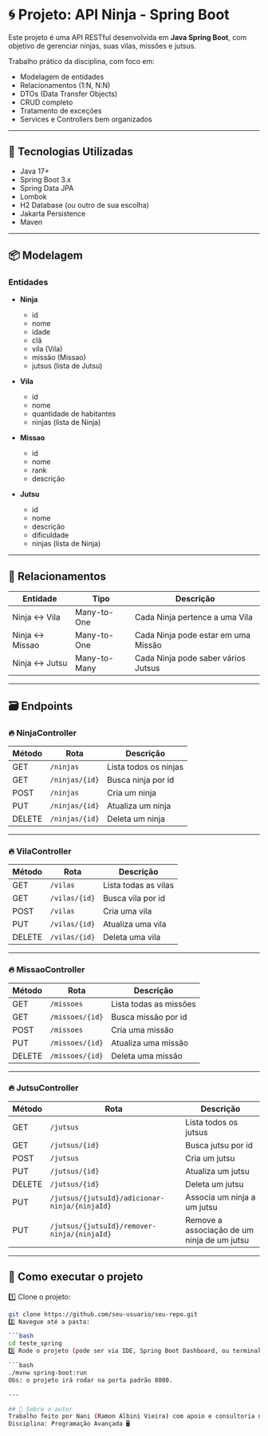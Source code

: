 # 🌀 Projeto: API Ninja - Spring Boot

Este projeto é uma API RESTful desenvolvida em **Java Spring Boot**, com objetivo de gerenciar ninjas, suas vilas, missões e jutsus.

Trabalho prático da disciplina, com foco em:

- Modelagem de entidades
- Relacionamentos (1:N, N:N)
- DTOs (Data Transfer Objects)
- CRUD completo
- Tratamento de exceções
- Services e Controllers bem organizados

---

## 🔧 Tecnologias Utilizadas

- Java 17+
- Spring Boot 3.x
- Spring Data JPA
- Lombok
- H2 Database (ou outro de sua escolha)
- Jakarta Persistence
- Maven

---

## 📦 Modelagem

### Entidades

- **Ninja**
  - id
  - nome
  - idade
  - clã
  - vila (Vila)
  - missão (Missao)
  - jutsus (lista de Jutsu)

- **Vila**
  - id
  - nome
  - quantidade de habitantes
  - ninjas (lista de Ninja)

- **Missao**
  - id
  - nome
  - rank
  - descrição

- **Jutsu**
  - id
  - nome
  - descrição
  - dificuldade
  - ninjas (lista de Ninja)

---

## 🔗 Relacionamentos

| Entidade | Tipo | Descrição |
| -------- | ---- | --------- |
| Ninja ↔ Vila | Many-to-One | Cada Ninja pertence a uma Vila |
| Ninja ↔ Missao | Many-to-One | Cada Ninja pode estar em uma Missão |
| Ninja ↔ Jutsu | Many-to-Many | Cada Ninja pode saber vários Jutsus |

---

## 🗃️ Endpoints

### 🔥 NinjaController

| Método | Rota | Descrição |
| ------ | ---- | --------- |
| GET | `/ninjas` | Lista todos os ninjas |
| GET | `/ninjas/{id}` | Busca ninja por id |
| POST | `/ninjas` | Cria um ninja |
| PUT | `/ninjas/{id}` | Atualiza um ninja |
| DELETE | `/ninjas/{id}` | Deleta um ninja |

---

### 🔥 VilaController

| Método | Rota | Descrição |
| ------ | ---- | --------- |
| GET | `/vilas` | Lista todas as vilas |
| GET | `/vilas/{id}` | Busca vila por id |
| POST | `/vilas` | Cria uma vila |
| PUT | `/vilas/{id}` | Atualiza uma vila |
| DELETE | `/vilas/{id}` | Deleta uma vila |

---

### 🔥 MissaoController

| Método | Rota | Descrição |
| ------ | ---- | --------- |
| GET | `/missoes` | Lista todas as missões |
| GET | `/missoes/{id}` | Busca missão por id |
| POST | `/missoes` | Cria uma missão |
| PUT | `/missoes/{id}` | Atualiza uma missão |
| DELETE | `/missoes/{id}` | Deleta uma missão |

---

### 🔥 JutsuController

| Método | Rota | Descrição |
| ------ | ---- | --------- |
| GET | `/jutsus` | Lista todos os jutsus |
| GET | `/jutsus/{id}` | Busca jutsu por id |
| POST | `/jutsus` | Cria um jutsu |
| PUT | `/jutsus/{id}` | Atualiza um jutsu |
| DELETE | `/jutsus/{id}` | Deleta um jutsu |
| PUT | `/jutsus/{jutsuId}/adicionar-ninja/{ninjaId}` | Associa um ninja a um jutsu |
| PUT | `/jutsus/{jutsuId}/remover-ninja/{ninjaId}` | Remove a associação de um ninja de um jutsu |

---

## 🧪 Como executar o projeto

1️⃣ Clone o projeto:

```bash
git clone https://github.com/seu-usuario/seu-repo.git
2️⃣ Navegue até a pasta:

```bash
cd teste_spring
3️⃣ Rode o projeto (pode ser via IDE, Spring Boot Dashboard, ou terminal):

```bash
./mvnw spring-boot:run
Obs: o projeto irá rodar na porta padrão 8080.

--- 

## 🚀 Sobre o autor
Trabalho feito por Nani (Ramon Albini Vieira) com apoio e consultoria ninja do ChatGPT-senpai 🍥
Disciplina: Programação Avançada 🖥️